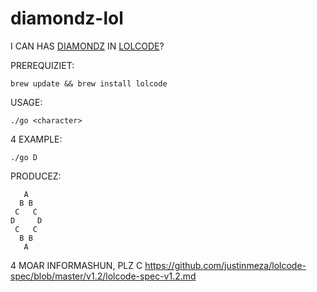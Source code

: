 # diamondz-lol

I CAN HAS [DIAMONDZ](http://www.craigmurphy.com/blog/?p=1417) IN [LOLCODE](http://lolcode.org/)?

PREREQUIZIET:

    brew update && brew install lolcode

USAGE:

    ./go <character>

4 EXAMPLE:

    ./go D

PRODUCEZ:

       A
      B B
     C   C
    D     D
     C   C
      B B
       A

4 MOAR INFORMASHUN, PLZ C <https://github.com/justinmeza/lolcode-spec/blob/master/v1.2/lolcode-spec-v1.2.md>
